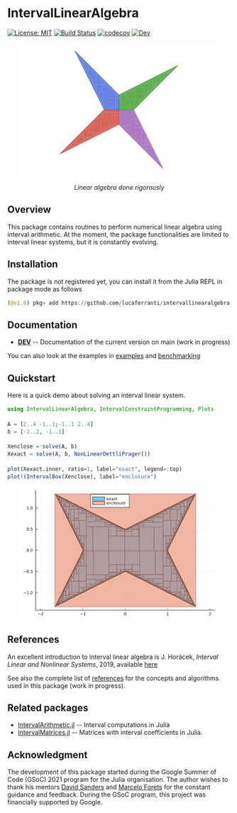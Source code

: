 # IntervalLinearAlgebra
[![License: MIT](https://img.shields.io/badge/License-MIT-yellow.svg)](LICENSE)
[![Build Status](https://github.com/lucaferranti/IntervalLinearAlgebra.jl/workflows/CI/badge.svg)](https://github.com/lucaferranti/IntervalLinearAlgebra.jl/actions)
[![codecov](https://codecov.io/gh/juliaintervals/IntervalLinearAlgebra.jl/branch/main/graph/badge.svg?token=mgCzKMPiwK)](https://codecov.io/gh/juliaintervals/IntervalLinearAlgebra.jl)
[![Dev](https://img.shields.io/badge/docs-dev-blue.svg)](https://juliaintervals.github.io/IntervalLinearAlgebra.jl/dev)
<!--[![Stable](https://img.shields.io/badge/docs-stable-blue.svg)](https://lucaferranti.github.io/IntervalLinearAlgebra.jl/stable)-->

<p align="center">
    <img src="docs/src/assets/logo.png" alt="IntervalLinearAlgebra.jl" width="450"/>
</p>

 <p align="center">
 <i>Linear algebra done rigorously</i></p>

## Overview

This package contains routines to perform numerical linear algebra using interval arithmetic. At the moment, the package functionalities are limited to interval linear systems, but it is constantly evolving.

## Installation

The package is not registered yet, you can install it from the Julia REPL in package mode as follows

```julia
(@v1.6) pkg> add https://github.com/lucaferranti/intervallinearalgebra.jl
```

## Documentation
<!-- - [**STABLE**](https://lucaferranti.github.io/IntervalLinearAlgebra.jl/stable) -- Documentation of the latest release -->
- [**DEV**](https://lucaferranti.github.io/IntervalLinearAlgebra.jl/dev) -- Documentation of the current version on main (work in progress)

You can also look at the examples in [examples](./examples/) and [benchmarking](./perf/)

## Quickstart

Here is a quick demo about solving an interval linear system.

```julia
using IntervalLinearAlgebra, IntervalConstraintProgramming, Plots

A = [2..4 -1..1;-1..1 2..4]
b = [-2..2, -1..1]

Xenclose = solve(A, b)
Xexact = solve(A, b, NonLinearOettliPrager())

plot(Xexact.inner, ratio=1, label="exact", legend=:top)
plot!(IntervalBox(Xenclose), label="enclosure")
```
<p align="center">
    <img src="docs/src/assets/quickstart.png" alt="IntervalMatrices.jl" width="450"/>
</p>

## References

An excellent introduction to interval linear algebra is
J. Horácek, _Interval Linear and Nonlinear Systems_, 2019, available [here](https://kam.mff.cuni.cz/~horacek/source/horacek_phdthesis.pdf)

See also the complete list of [references](https://lucaferranti.github.io/IntervalLinearAlgebra.jl/dev/references) for the concepts and algorithms used in this package (work in progress).

## Related packages

- [IntervalArithmetic.jl](https://github.com/juliaintervals/IntervalArithmetic.jl) -- Interval computations in Julia
- [IntervalMatrices.jl](https://github.com/JuliaReach/IntervalMatrices.jl) -- Matrices with interval coefficients in Julia.

## Acknowledgment

The development of this package started during the Google Summer of Code (GSoC) 2021 program for the Julia organisation. The author wishes to thank his mentors [David Sanders](https://github.com/dpsanders) and [Marcelo Forets](https://github.com/mforets) for the constant guidance and feedback. During the GSoC program, this project was financially supported by Google.
